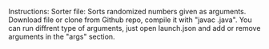 Instructions:
Sorter file: Sorts randomized numbers given as arguments.
Download file or clone from Github repo, compile it with "javac <filename>.java".
You can run diffrent type of arguments, just open launch.json and add or remove arguments in the "args" section.